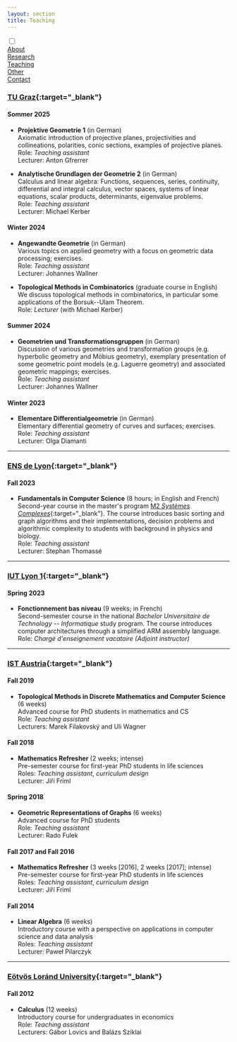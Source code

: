 ```yaml
---
layout: section
title: Teaching
---
```


<div class="flex-container">
  <input id="toggle" type="checkbox">
  <div class="flex-item"><a href="{{ "/" | absolute_url }}">About</a></div>
  <div class="flex-item"><a href="research.html">Research</a></div>
  <div class="flex-item" id="active"><a href="teaching.html">Teaching</a></div>
  <div class="flex-item"><a href="other.html">Other</a></div>
  <div class="flex-item"><a href="contact.html">Contact</a></div>
  <div class="flex-item" id="hamburger">
    <label for="toggle">
      <i class="fas fa-bars" id="bars"></i>
      <i class="fas fa-times" id="times"></i>
    </label>
    </div>
</div>

### [TU Graz](https://www.tugraz.at/en/home){:target="_blank"}

#### Sommer 2025

- **Projektive Geometrie 1** (in German) <br> Axiomatic introduction of projective planes, projectivities and collineations, polarities, conic sections, examples of projective planes. <br> Role: _Teaching assistant_ <br> Lecturer: Anton Gfrerrer

- **Analytische Grundlagen der Geometrie 2** (in German) <br> Calculus and linear algebra: Functions, sequences, series, continuity, differential and integral calculus, vector spaces, systems of linear equations, scalar products, determinants, eigenvalue problems. <br> Role: _Teaching assistant_ <br> Lecturer: Michael Kerber

#### Winter 2024

- **Angewandte Geometrie** (in German) <br> Various topics on applied geometry with a focus on geometric data processing; exercises. <br> Role: _Teaching assistant_ <br> Lecturer: Johannes Wallner

- **Topological Methods in Combinatorics** (graduate course in English) <br> We discuss topological methods in combinatorics, in particular some applications of the Borsuk--Ulam Theorem. <br> Role: _Lecturer_ (with Michael Kerber)

#### Summer 2024

- **Geometrien und Transformationsgruppen** (in German) <br> Discussion of various geometries and transformation groups (e.g. hyperbolic geometry and Möbius geometry), exemplary presentation of some geometric point models (e.g. Laguerre geometry) and associated geometric mappings; exercises. <br> Role: _Teaching assistant_ <br> Lecturer: Johannes Wallner

#### Winter 2023

- **Elementare Differentialgeometrie** (in German) <br> Elementary differential geometry of curves and surfaces; exercises. <br> Role: _Teaching assistant_ <br> Lecturer: Olga Diamanti

___


### [ENS de Lyon](https://www.ens-lyon.fr/en/){:target="_blank"}

#### Fall 2023

- **Fundamentals in Computer Science** (8 hours; in English and French) <br> Second-year course in the master's program [M2 _Systèmes Complexes_](https://www.ens-lyon.fr/MasterSDM/fr/master-2/m2-systemes-complexes){:target="_blank"}. The course introduces basic sorting and graph algorithms and their implementations, decision problems and algorithmic complexity to students with background in physics and biology. <br> Role: _Teaching assistant_ <br> Lecturer: Stephan Thomassé

___


### [IUT Lyon 1](https://iut.univ-lyon1.fr/){:target="_blank"}

#### Spring 2023

- **Fonctionnement bas niveau** (9 weeks; in French) <br> Second-semester course in the national _Bachelor Universitaire de Technology -- Informatique_ study program. The course introduces computer architectures through a simplified ARM assembly language. <br> Role: _Chargé d'enseignement vacataire (Adjoint instructor)_

___


### [IST Austria](https://phd.pages.ista.ac.at/){:target="_blank"}

#### Fall 2019

- **Topological Methods in Discrete Mathematics and Computer Science** (6 weeks) <br> Advanced course for PhD students in mathematics and CS <br> Role: _Teaching assistant_ <br> Lecturers: Marek Filakovský and Uli Wagner

#### Fall 2018

- **Mathematics Refresher** (2 weeks; intense) <br> Pre-semester course for first-year PhD students in life sciences <br> Roles: _Teaching assistant_, _curriculum design_ <br> Lecturer: Jiří Friml

#### Spring 2018

- **Geometric Representations of Graphs** (6 weeks) <br> Advanced course for PhD students <br>  Role: _Teaching assistant_ <br> Lecturer: Rado Fulek

#### Fall 2017 and Fall 2016

- **Mathematics Refresher** (3 weeks [2016], 2 weeks [2017]; intense) <br> Pre-semester course for first-year PhD students in life sciences <br> Roles: _Teaching assistant_, _curriculum design_ <br> Lecturer: Jiří Friml

#### Fall 2014

- **Linear Algebra** (6 weeks) <br> Introductory course with a perspective on applications in computer science and data analysis <br> Roles: _Teaching assistant_ <br> Lecturer: Paweł Pilarczyk

___


### [Eötvös Loránd University](https://www.elte.hu/en/){:target="_blank"}

#### Fall 2012

- **Calculus** (12 weeks) <br> Introductory course for undergraduates in economics <br> Role: _Teaching assistant_ <br> Lecturers: Gábor Lovics and Balázs Sziklai
